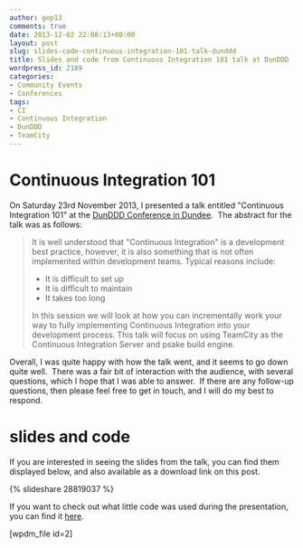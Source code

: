 ```yaml
---
author: gep13
comments: true
date: 2013-12-02 22:08:13+00:00
layout: post
slug: slides-code-continuous-integration-101-talk-dunddd
title: Slides and code from Continuous Integration 101 talk at DunDDD
wordpress_id: 2189
categories:
- Community Events
- Conferences
tags:
- CI
- Continuous Integration
- DunDDD
- TeamCity
---
```


# Continuous Integration 101


On Saturday 23rd November 2013, I presented a talk entitled "Continuous Integration 101" at the [DunDDD Conference in Dundee](http://dun.dddscotland.com/).  The abstract for the talk was as follows:


<blockquote>It is well understood that "Continuous Integration" is a development best practice, however, it is also something that is not often implemented within development teams. Typical reasons include:

- It is difficult to set up
- It is difficult to maintain
- It takes too long

In this session we will look at how you can incrementally work your way to fully implementing Continuous Integration into your development process. This talk will focus on using TeamCity as the Continuous Integration Server and psake build engine.</blockquote>


Overall, I was quite happy with how the talk went, and it seems to go down quite well.  There was a fair bit of interaction with the audience, with several questions, which I hope that I was able to answer.  If there are any follow-up questions, then please feel free to get in touch, and I will do my best to respond.


# slides and code


If you are interested in seeing the slides from the talk, you can find them displayed below, and also available as a download link on this post.

{% slideshare 28819037 %}

If you want to check out what little code was used during the presentation, you can find it [here](http://gep13.me/CIDemos).

[wpdm_file id=2]
